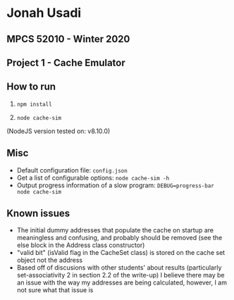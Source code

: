 # Jonah Usadi
## MPCS 52010 - Winter 2020
## Project 1 - Cache Emulator

## How to run
1) `npm install`

2) `node cache-sim`

(NodeJS version tested on: v8.10.0)

## Misc
* Default configuration file: `config.json`
* Get a list of configurable options: `node cache-sim -h`
* Output progress information of a slow program: `DEBUG=progress-bar node cache-sim`

## Known issues
* The initial dummy addresses that populate the cache on startup are meaningless and confusing, and probably should be removed (see the else block in the Address class constructor)
* "valid bit" (isValid flag in the CacheSet class) is stored on the cache set object not the address
* Based off of discusions with other students' about results (particularly set-associativity 2 in section 2.2 of the write-up) I believe there may be an issue with the way my addresses are being calculated, however, I am not sure what that issue is